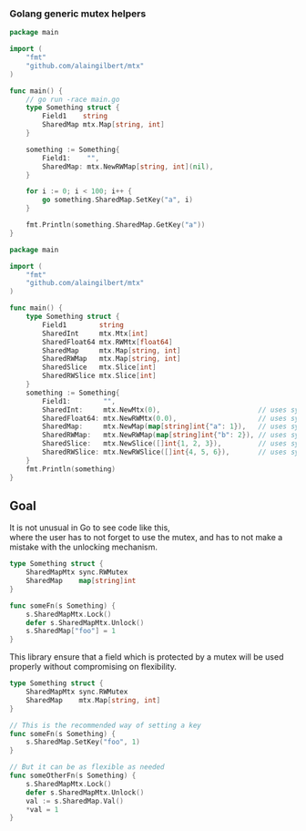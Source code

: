 ### Golang generic mutex helpers

```go
package main

import (
	"fmt"
	"github.com/alaingilbert/mtx"
)

func main() {
	// go run -race main.go
	type Something struct {
		Field1    string
		SharedMap mtx.Map[string, int]
	}

	something := Something{
		Field1:    "",
		SharedMap: mtx.NewRWMap[string, int](nil),
	}

	for i := 0; i < 100; i++ {
		go something.SharedMap.SetKey("a", i)
	}

	fmt.Println(something.SharedMap.GetKey("a"))
}
```

```go
package main

import (
	"fmt"
	"github.com/alaingilbert/mtx"
)

func main() {
	type Something struct {
		Field1        string
		SharedInt     mtx.Mtx[int]
		SharedFloat64 mtx.RWMtx[float64]
		SharedMap     mtx.Map[string, int]
		SharedRWMap   mtx.Map[string, int]
		SharedSlice   mtx.Slice[int]
		SharedRWSlice mtx.Slice[int]
	}
	something := Something{
		Field1:        "",
		SharedInt:     mtx.NewMtx(0),                        // uses sync.Mutex
		SharedFloat64: mtx.NewRWMtx(0.0),                    // uses sync.RWMutex
		SharedMap:     mtx.NewMap(map[string]int{"a": 1}),   // uses sync.Mutex
		SharedRWMap:   mtx.NewRWMap(map[string]int{"b": 2}), // uses sync.RWMutex
		SharedSlice:   mtx.NewSlice([]int{1, 2, 3}),         // uses sync.Mutex
		SharedRWSlice: mtx.NewRWSlice([]int{4, 5, 6}),       // uses sync.RWMutex
	}
	fmt.Println(something)
}
```

## Goal

It is not unusual in Go to see code like this,  
where the user has to not forget to use the mutex, and has to not make a mistake with the unlocking mechanism.
```go
type Something struct {
    SharedMapMtx sync.RWMutex
    SharedMap    map[string]int
}

func someFn(s Something) {
    s.SharedMapMtx.Lock()
    defer s.SharedMapMtx.Unlock()
    s.SharedMap["foo"] = 1
}
```

This library ensure that a field which is protected by a mutex will be used properly without compromising on flexibility.
```go
type Something struct {
    SharedMapMtx sync.RWMutex
    SharedMap    mtx.Map[string, int]
}

// This is the recommended way of setting a key
func someFn(s Something) {
    s.SharedMap.SetKey("foo", 1)
}

// But it can be as flexible as needed
func someOtherFn(s Something) {
    s.SharedMapMtx.Lock()
    defer s.SharedMapMtx.Unlock()
    val := s.SharedMap.Val()
    *val = 1
}
```
